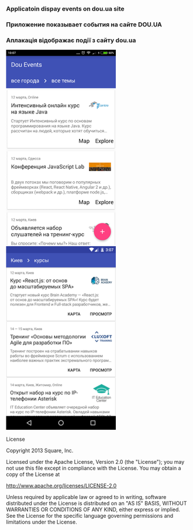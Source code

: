 ### Applicatoin dispay events on dou.ua site

### Приложение показывает события на сайте DOU.UA

### Аплакація відображає події з сайту dou.ua


<img src="market/device-2016-03-12-100705.png" width="300">
<img src="market/device-2016-03-12-100731.png" width="300">



License

Copyright 2013 Square, Inc.

Licensed under the Apache License, Version 2.0 (the "License");
you may not use this file except in compliance with the License.
You may obtain a copy of the License at

   http://www.apache.org/licenses/LICENSE-2.0

Unless required by applicable law or agreed to in writing, software
distributed under the License is distributed on an "AS IS" BASIS,
WITHOUT WARRANTIES OR CONDITIONS OF ANY KIND, either express or implied.
See the License for the specific language governing permissions and
limitations under the License.